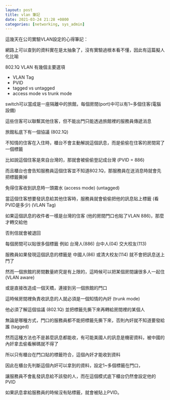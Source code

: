 ```yaml
---
layout: post
title: vlan 筆記
date: 2021-03-24 21:28 +0800
categories: [networking, sys_admin]
---
```


這幾天在公司實驗VLAN設定的心得筆記：

網路上可以查到的資料實在是太抽象了，沒有實驗過根本看不懂，因此有這篇擬人化比喻

802.1Q VLAN 有幾個主要選項

- VLAN Tag
- PVID
- tagged vs untagged
- access mode vs trunk mode

switch可以當成是一座隔離中的旅館，每個房間(port)中可以有1~多個住客(電腦設備)

這些住客可以聯繫其他住客，但不能出門只能透過旅館裡的服務員傳遞消息

旅館私底下有一個協議 (802.1Q)

不知情的住客在入住時，櫃台不會主動解說這個訊息，而是偷偷在住客的房間寫了一個標籤

比如說這個住客是來自台灣的，那就會被偷偷登記成台灣 (PVID = 886)

而且櫃台也會告知服務員這個住客並不知道802.1Q，那服務員在送消息時就會先把標籤撕掉

免得住客收到訊息時一頭霧水 (access mode) (untagged)

當這個住客想要發訊息給其他住客時，服務員就會偷偷把他的訊息貼上標籤 (看PVID是多少) (VLAN Tag)

如果這個訊息的收件者一樣是台灣的住客 (他的房間門口也貼了VLAN 886)，那麼才轉交給他

否則信就會被退回

每個房間可以貼很多個標籤 例如 台灣人(886) 台中人(04) 交大校友(113)

服務員如果發現這個訊息的標籤是 中國人(86) 或清大校友(114) 就不會把訊息送上門了

然而一個旅館的房間數量終究是有上限的，這時候可以把某個房間讓很多人一起住 (VLAN aware)

或是直接改造成一個天橋，連接到另一個旅館的門口

這時候房間裡負責收訊息的人就必須是一個知情的內奸 (trunk mode)

他必須了解這個協議 (802.1Q) 並把標籤先撕下來再轉給房間裡的某個人

無論是哪種方式，門口的服務員都不能把標籤先撕下來，否則內奸就不知道要發給誰 (tagged)

然而這種方法也不是甚麼訊息都能收，有可能美國人的訊息是機密資料，被中國的內奸拿去偷看解碼就不得了

所以只有櫃台在門口貼的標籤符合，這個內奸才能收到資料

因此在櫃台先判斷這個內奸可以拿到的資料，設定1~多個標籤在門口，

讓服務員不會亂發訊息給不該發的人，而在這個模式底下櫃台仍然會設定他的PVID

如果訊息拿給服務員的時候沒有貼標籤，就會被貼上PVID。





